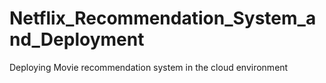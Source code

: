 # Netflix_Recommendation_System_and_Deployment
Deploying Movie recommendation system in the cloud environment
